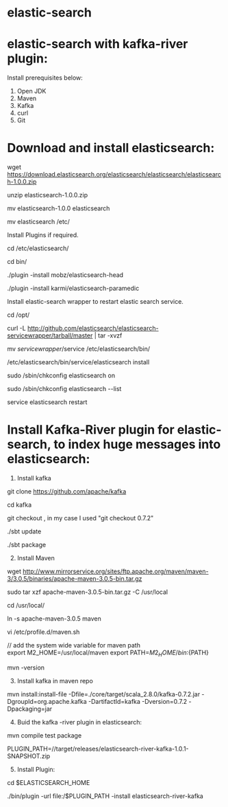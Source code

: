 elastic-search
==============

 

elastic-search with kafka-river plugin:
=======================================

Install  prerequisites below:

 1. Open JDK
 2. Maven
 3. Kafka
 4. curl
 5. Git

Download and install elasticsearch:
===================================

wget https://download.elasticsearch.org/elasticsearch/elasticsearch/elasticsearch-1.0.0.zip

unzip elasticsearch-1.0.0.zip 

mv elasticsearch-1.0.0 elasticsearch

mv elasticsearch /etc/


Install Plugins if required.

cd /etc/elasticsearch/

cd bin/

./plugin -install mobz/elasticsearch-head

./plugin -install karmi/elasticsearch-paramedic


Install elastic-search wrapper to restart elastic search service.
  
cd /opt/

curl -L http://github.com/elasticsearch/elasticsearch-servicewrapper/tarball/master | tar -xvzf

mv *servicewrapper*/service /etc/elasticsearch/bin/

/etc/elasticsearch/bin/service/elasticsearch install

sudo /sbin/chkconfig elasticsearch on

sudo /sbin/chkconfig elasticsearch --list

service elasticsearch restart

Install Kafka-River plugin for elastic-search, to index huge messages into elasticsearch:
=========================================================================================

1. Install kafka

git clone https://github.com/apache/kafka

cd kafka

git checkout <version>, in my case I used "git checkout 0.7.2"

./sbt update

./sbt package


2. Install Maven

wget http://www.mirrorservice.org/sites/ftp.apache.org/maven/maven-3/3.0.5/binaries/apache-maven-3.0.5-bin.tar.gz

sudo tar xzf apache-maven-3.0.5-bin.tar.gz -C /usr/local

cd /usr/local/

ln -s apache-maven-3.0.5 maven

vi /etc/profile.d/maven.sh

// add the system wide variable for maven path  
    export M2_HOME=/usr/local/maven 
    export PATH=${M2_HOME}/bin:${PATH}

mvn -version


3. Install kafka in maven repo

mvn install:install-file -Dfile=./core/target/scala_2.8.0/kafka-0.7.2.jar -DgroupId=org.apache.kafka -DartifactId=kafka -Dversion=0.7.2 -Dpackaging=jar


4. Buid the kafka -river plugin in elasticsearch:

mvn compile test package 

PLUGIN_PATH=/<PWD>/target/releases/elasticsearch-river-kafka-1.0.1-SNAPSHOT.zip


5. Install Plugin:

cd $ELASTICSEARCH_HOME

./bin/plugin -url file:/$PLUGIN_PATH -install elasticsearch-river-kafka
